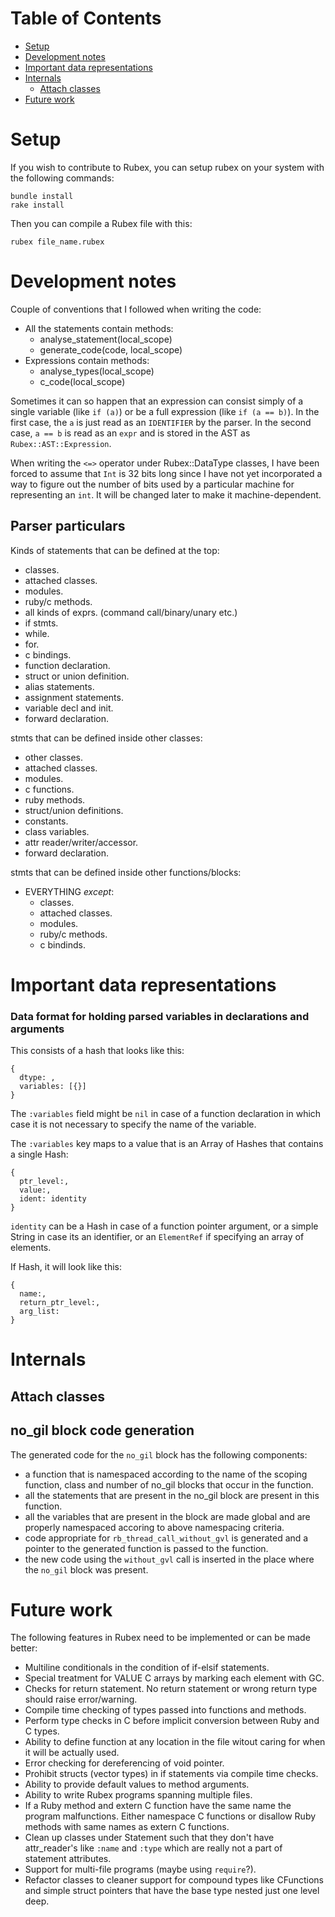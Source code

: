 # Table of Contents

<!-- MarkdownTOC autolink="true" bracket="round" -->

- [Setup](#setup)
- [Development notes](#development-notes)
- [Important data representations](#important-data-representations)
- [Internals](#internals)
  - [Attach classes](#attach-classes)
- [Future work](#future-work)

<!-- /MarkdownTOC -->

# Setup

If you wish to contribute to Rubex, you can setup rubex on your system with the following commands:
```
bundle install
rake install
```

Then you can compile a Rubex file with this:
```
rubex file_name.rubex
```

# Development notes

Couple of conventions that I followed when writing the code:
* All the statements contain methods:
  - analyse_statement(local_scope)
  - generate_code(code, local_scope)
* Expressions contain methods:
  - analyse_types(local_scope)
  - c_code(local_scope)

Sometimes it can so happen that an expression can consist simply of a single variable 
(like `if (a)`) or be a full expression (like `if (a == b)`). In the first case, the 
`a` is just read as an `IDENTIFIER` by the parser. In the second case, `a == b` is 
read as an `expr` and is stored in the AST as `Rubex::AST::Expression`.

When writing the `<=>` operator under Rubex::DataType classes, I have been forced to 
assume that `Int` is 32 bits long since I have not yet incorporated a way to figure 
out the number of bits used by a particular machine for representing an `int`. 
It will be changed later to make it machine-dependent.

## Parser particulars

Kinds of statements that can be defined at the top:
* classes.
* attached classes.
* modules.
* ruby/c methods.
* all kinds of exprs. (command call/binary/unary etc.)
* if stmts.
* while.
* for.
* c bindings.
* function declaration.
* struct or union definition.
* alias statements.
* assignment statements.
* variable decl and init.
* forward declaration.

stmts that can be defined inside other classes:
* other classes.
* attached classes.
* modules.
* c functions.
* ruby methods.
* struct/union definitions.
* constants.
* class variables.
* attr reader/writer/accessor.
* forward declaration.

stmts that can be defined inside other functions/blocks:
* EVERYTHING _except_:
  - classes.
  - attached classes.
  - modules.
  - ruby/c methods.
  - c bindinds.


# Important data representations

### Data format for holding parsed variables in declarations and arguments

This consists of a hash that looks like this:
```
{
  dtype: ,
  variables: [{}]
}
```

The `:variables` field might be `nil` in case of a function declaration in which
case it is not necessary to specify the name of the variable.

The `:variables` key maps to a value that is an Array of Hashes that contains a single Hash:
```
{
  ptr_level:,
  value:,
  ident: identity
}
```

`identity` can be a Hash in case of a function pointer argument, or a simple String in case 
its an identifier, or an `ElementRef` if specifying an array of elements.

If Hash, it will look like this:
```
{
  name:,
  return_ptr_level:,
  arg_list:
}
```

# Internals

## Attach classes

## no_gil block code generation

The generated code for the `no_gil` block has the following components:
* a function that is namespaced according to the name of the scoping
    function, class and number of no_gil blocks that occur in the function.
* all the statements that are present in the no_gil block are present in this function.
* all the variables that are present in the block are made global and are properly
    namespaced accoring to above namespacing criteria.
* code appropriate for `rb_thread_call_without_gvl` is generated and a pointer to the
  generated function is passed to the function.
* the new code using the `without_gvl` call is inserted in the place where the `no_gil`
    block was present.

# Future work

The following features in Rubex need to be implemented or can be made better:

* Multiline conditionals in the condition of if-elsif statements.
* Special treatment for VALUE C arrays by marking each element with GC.
* Checks for return statement. No return statement or wrong return type should raise error/warning.
* Compile time checking of types passed into functions and methods.
* Perform type checks in C before implicit conversion between Ruby and C types.
* Ability to define function at any location in the file witout caring for when it will be actually used.
* Error checking for dereferencing of void pointer.
* Prohibit structs (vector types) in if statements via compile time checks.
* Ability to provide default values to method arguments.
* Ability to write Rubex programs spanning multiple files.
* If a Ruby method and extern C function have the same name the program malfunctions. Either namespace C functions or disallow Ruby methods with same names as extern C functions.
* Clean up classes under Statement such that they don't have attr_reader's like `:name` and `:type` which are really not a part of statement attributes.
* Support for multi-file programs (maybe using `require`?).
* Refactor classes to cleaner support for compound types like CFunctions and simple struct pointers that have the base type nested just one level deep.
